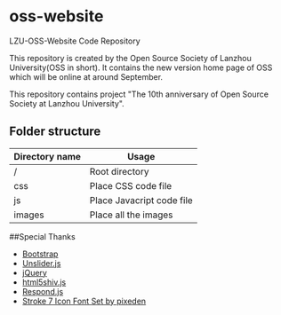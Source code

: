# oss-website
LZU-OSS-Website Code Repository

This repository is created by the Open Source Society of Lanzhou University(OSS in short). It contains the new version home page of OSS which will be online at around September.

This repository contains project "The 10th anniversary of Open Source Society at Lanzhou University".

## Folder structure
|Directory name|Usage|
|------|------|
| /   | Root directory   | 
| css | Place CSS code file  | 
| js  | Place Javacript code file|
| images | Place all the images  | 

##Special Thanks
- [Bootstrap](https://github.com/twbs/bootstrap)
- [Unslider.js](https://github.com/idiot/unslider)
- [jQuery](https://github.com/jquery/jquery)
- [html5shiv.js](https://github.com/afarkas/html5shiv)
- [Respond.js](https://github.com/scottjehl/Respond)
- [Stroke 7 Icon Font Set by pixeden](http://www.pixeden.com/icon-fonts/stroke-7-icon-font-set)